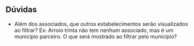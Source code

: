 ## Dúvidas

- Além dos associados, que outros estabelecimentos serão visualizados ao filtrar? Ex: Arroio trinta não tem nenhum associado, mas é um município parceiro. O que será mostrado ao filtrar pelo município?
